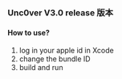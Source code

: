 ### Unc0ver V3.0 release 版本
#### How to use?
1. log in your apple id in Xcode
2. change the bundle ID
3. build and run